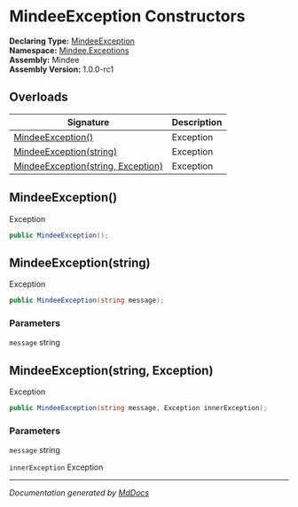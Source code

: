 ﻿<!--  
  <auto-generated>   
    The contents of this file were generated by a tool.  
    Changes to this file may be list if the file is regenerated  
  </auto-generated>   
-->

# MindeeException Constructors

**Declaring Type:** [MindeeException](../index.md)  
**Namespace:** [Mindee.Exceptions](../../index.md)  
**Assembly:** Mindee  
**Assembly Version:** 1.0.0\-rc1

## Overloads

| Signature                                                              | Description |
| ---------------------------------------------------------------------- | ----------- |
| [MindeeException()](#mindeeexception)                                  | Exception   |
| [MindeeException(string)](#mindeeexceptionstring)                      | Exception   |
| [MindeeException(string, Exception)](#mindeeexceptionstring-exception) | Exception   |

## MindeeException()

Exception

```csharp
public MindeeException();
```

## MindeeException(string)

Exception

```csharp
public MindeeException(string message);
```

### Parameters

`message`  string

## MindeeException(string, Exception)

Exception

```csharp
public MindeeException(string message, Exception innerException);
```

### Parameters

`message`  string

`innerException`  Exception

___

*Documentation generated by [MdDocs](https://github.com/ap0llo/mddocs)*
